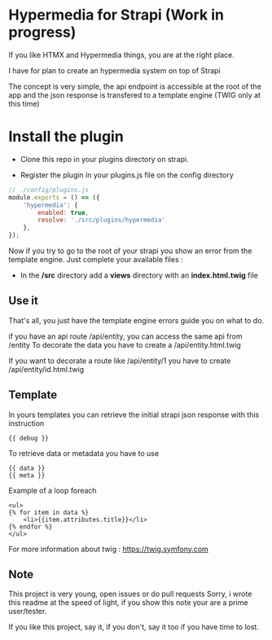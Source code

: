 # Hypermedia for Strapi (Work in progress)

If you like HTMX and Hypermedia things, you are at the right place.

I have for plan to create an hypermedia system on top of Strapi

The concept is very simple, the api endpoint is accessible at the root of the app and the json response is transfered to a template engine (TWIG only at this time)

# Install the plugin

- Clone this repo in your plugins directory on strapi.

- Register the plugin in your plugins.js file on the config directory

```js
// ./config/plugins.js
module.exports = () => ({
    'hypermedia': {
        enabled: true,
        resolve: './src/plugins/hypermedia'
    },
});
```

Now if you try to go to the root of your strapi you show an error from the template engine. Just complete your available files :

- In the **/src** directory add a **views** directory with an **index.html.twig** file

## Use it
That's all, you just have the template engine errors guide you on what to do.

if you have an api route /api/entity, you can access the same api from /entity
To decorate the data you have to create a /api/entity.html.twig

If you want to decorate a route like /api/entity/1 you have to create
/api/entity/id.html.twig


## Template
In yours templates you can retrieve the initial strapi json response with this instruction

```twig
{{ debug }}
```

To retrieve data or metadata you have to use
```twig
{{ data }}
{{ meta }}
```

Example of a loop foreach
```twig
<ul>
{% for item in data %}
    <li>{{item.attributes.title}}</li>
{% endfor %}
</ul>
```

For more information about twig : https://twig.symfony.com


## Note
This project is very young, open issues or do pull requests
Sorry, i wrote this readme at the speed of light, if you show this note your are a prime user/tester.

If you like this project, say it, if you don't, say it too if you have time to lost.